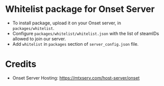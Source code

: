 # Whitelist package for Onset Server

* To install package, upload it on your Onset server, in `packages/whitelist`.
* Configure  `packages/whitelist/whitelist.json` with the list of steamIDs allowed to join our server.
* Add `whitelist` in `packages` section of `server_config.json` file.

#  Credits

* Onset Server Hosting: https://mtxserv.com/host-server/onset
